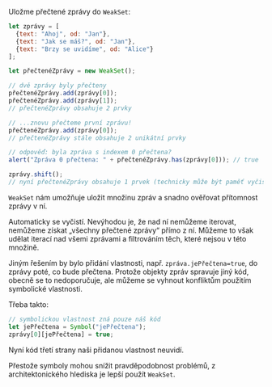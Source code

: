 Uložme přečtené zprávy do `WeakSet`:

```js run
let zprávy = [
  {text: "Ahoj", od: "Jan"},
  {text: "Jak se máš?", od: "Jan"},
  {text: "Brzy se uvidíme", od: "Alice"}
];

let přečtenéZprávy = new WeakSet();

// dvě zprávy byly přečteny
přečtenéZprávy.add(zprávy[0]);
přečtenéZprávy.add(zprávy[1]);
// přečtenéZprávy obsahuje 2 prvky

// ...znovu přečteme první zprávu!
přečtenéZprávy.add(zprávy[0]);
// přečtenéZprávy stále obsahuje 2 unikátní prvky

// odpověď: byla zpráva s indexem 0 přečtena?
alert("Zpráva 0 přečtena: " + přečtenéZprávy.has(zprávy[0])); // true

zprávy.shift();
// nyní přečtenéZprávy obsahuje 1 prvek (technicky může být paměť vyčištěna později)
```

`WeakSet` nám umožňuje uložit množinu zpráv a snadno ověřovat přítomnost zprávy v ní.

Automaticky se vyčistí. Nevýhodou je, že nad ní nemůžeme iterovat, nemůžeme získat „všechny přečtené zprávy“ přímo z ní. Můžeme to však udělat iterací nad všemi zprávami a filtrováním těch, které nejsou v této množině.

Jiným řešením by bylo přidání vlastnosti, např. `zpráva.jePřečtena=true`, do zprávy poté, co bude přečtena. Protože objekty zpráv spravuje jiný kód, obecně se to nedoporučuje, ale můžeme se vyhnout konfliktům použitím symbolické vlastnosti.

Třeba takto:
```js
// symbolickou vlastnost zná pouze náš kód
let jePřečtena = Symbol("jePřečtena");
zprávy[0][jePřečtena] = true;
```

Nyní kód třetí strany naši přidanou vlastnost neuvidí.

Přestože symboly mohou snížit pravděpodobnost problémů, z architektonického hlediska je lepší použít `WeakSet`.